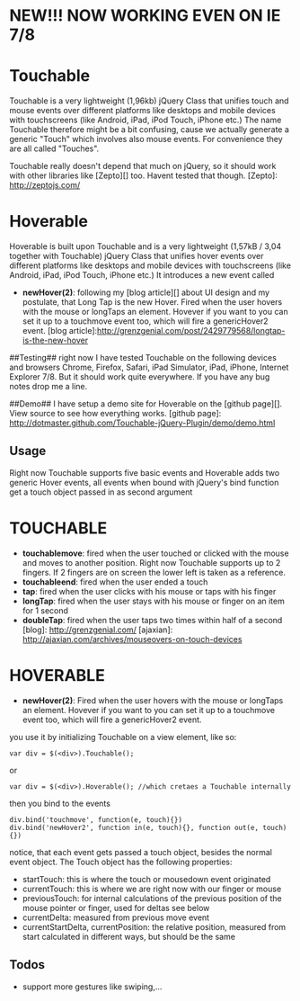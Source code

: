 # NEW!!! NOW WORKING EVEN ON IE 7/8 #

# Touchable #

Touchable is a very lightweight (1,96kb) jQuery Class that unifies touch and mouse events over different platforms like desktops and mobile devices with touchscreens (like Android, iPad, iPod Touch, iPhone etc.)
The name Touchable therefore might be a bit confusing, cause we actually generate a generic "Touch" which involves also mouse events. For convenience they are all called "Touches".

Touchable really doesn't depend that much on jQuery, so it should work with other libraries like [Zepto][] too. Havent tested that though.
[Zepto]: http://zeptojs.com/

# Hoverable #

Hoverable is built upon Touchable and is a very lightweight (1,57kB / 3,04 together with Touchable) jQuery Class that unifies hover events over different platforms like desktops and mobile devices with touchscreens (like Android, iPad, iPod Touch, iPhone etc.)
It introduces a new event called 

* **newHover(2)**: following my [blog article][] about UI design and my postulate, that Long Tap is the new Hover. Fired when the user hovers with the mouse or longTaps an element. Hovever if you want to you can set it up to a touchmove event too, which will fire a genericHover2 event.
[blog article]:http://grenzgenial.com/post/2429779568/longtap-is-the-new-hover

##Testing##
right now I have tested Touchable on the following devices and browsers Chrome, Firefox, Safari, iPad Simulator, iPad, iPhone, Internet Explorer 7/8. But it should work quite everywhere. If you have any bug notes drop me a line.

##Demo##
I have setup a demo site for Hoverable on the [github page][]. View source to see how everything works.
[github page]: http://dotmaster.github.com/Touchable-jQuery-Plugin/demo/demo.html

## Usage ##

Right now Touchable supports five basic events and Hoverable adds two generic Hover events, all events when bound with jQuery's bind function get a touch object passed in as second argument

TOUCHABLE
==========
* **touchablemove**: fired when the user touched or clicked with the mouse and moves to another position. Right now Touchable supports up to 2 fingers. If 2 fingers are on screen the lower left is taken as a reference.
* **touchableend**: fired when the user ended a touch
* **tap**: fired when the user clicks with his mouse or taps with his finger
* **longTap**: fired when the user stays with his mouse or finger on an item for 1 second
* **doubleTap**: fired when the user taps two times within half of a second
[blog]: http://grenzgenial.com/
[ajaxian]: http://ajaxian.com/archives/mouseovers-on-touch-devices

HOVERABLE
==========
* **newHover(2)**: Fired when the user hovers with the mouse or longTaps an element. Hovever if you want to you can set it up to a touchmove event too, which will fire a genericHover2 event.


you use it by initializing Touchable on a view element, like so:

    var div = $(<div>).Touchable();

or

    var div = $(<div>).Hoverable(); //which cretaes a Touchable internally
    
then you bind to the events

    div.bind('touchmove', function(e, touch){})
    div.bind('newHover2', function in(e, touch){}, function out(e, touch){})
    
notice, that each event gets passed a touch object, besides the normal event object. The Touch object has the following properties: 


* startTouch: this is where the touch or mousedown event originated
* currentTouch: this is where we are right now with our finger or mouse     
* previousTouch: for internal calculations of the previous position of the mouse pointer or finger, used for deltas see below
* currentDelta: measured from previous move event
* currentStartDelta, currentPosition: the relative position, measured from start calculated in different ways, but should be the same


## Todos ##

* support more gestures like swiping,...